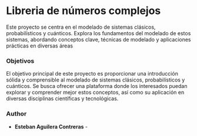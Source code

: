 # Libreria de números complejos

Este proyecto se centra en el modelado de sistemas clásicos, probabilísticos y cuánticos. Explora los fundamentos del modelado de estos sistemas, abordando conceptos clave, técnicas de modelado y aplicaciones prácticas en diversas áreas

### Objetivos
El objetivo principal de este proyecto es proporcionar una introducción sólida y comprensible al modelado de sistemas clásicos, probabilísticos y cuánticos. Se busca ofrecer una plataforma donde los interesados puedan explorar y comprender mejor estos conceptos, así como su aplicación en diversas disciplinas científicas y tecnológicas.

### Author

* **Esteban Aguilera Contreras** - 
